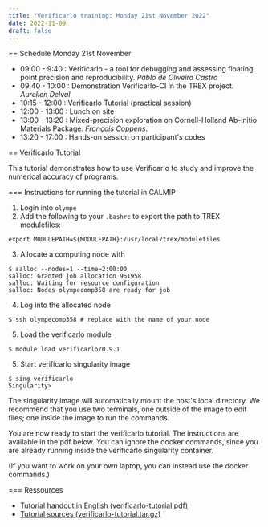 ```yaml
---
title: "Verificarlo training: Monday 21st November 2022"
date: 2022-11-09
draft: false
---
```



== Schedule Monday 21st November

* 09:00 - 9:40 : Verificarlo - a tool for debugging and assessing floating point precision and reproducibility. _Pablo de Oliveira Castro_
* 09:40 - 10:00 : Demonstration Verificarlo-CI in the TREX project. _Aurelien Delval_
* 10:15 - 12:00 : Verificarlo Tutorial (practical session)
* 12:00 - 13:00 : Lunch on site
* 13:00 - 13:20 : Mixed-precision exploration on Cornell-Holland Ab-initio Materials Package. _François Coppens_.
* 13:20 - 17:00 : Hands-on session on participant's codes

== Verificarlo Tutorial

This tutorial demonstrates how to use Verificarlo to study and improve the numerical accuracy of programs.

=== Instructions for running the tutorial in CALMIP

1. Login into `olympe`
2. Add the following to your `.bashrc` to export the path to TREX modulefiles:
```
export MODULEPATH=${MODULEPATH}:/usr/local/trex/modulefiles
```
3. Allocate a computing node with

```
$ salloc --nodes=1 --time=2:00:00
salloc: Granted job allocation 961958
salloc: Waiting for resource configuration
salloc: Nodes olympecomp358 are ready for job
```
4. Log into the allocated node
```
$ ssh olympecomp358 # replace with the name of your node
```

5. Load the verificarlo module
```
$ module load verificarlo/0.9.1
```
5. Start verificarlo singularity image
```
$ sing-verificarlo
Singularity>
```

The singularity image will automatically mount the host's local directory. We
recommend that you use two terminals, one outside of the image to edit files;
one inside the image to run the commands.

You are now ready to start the verificarlo tutorial. The instructions are
available in the pdf below. You can ignore the docker commands, since you are
already running inside the verificarlo singularity container.

(If you want to work on your own laptop, you can instead use the docker commands.)

=== Ressources

* [Tutorial handout in English (verificarlo-tutorial.pdf)](https://github.com/verificarlo/verificarlo_tutorial/files/9840629/verificarlo-tutorial.pdf)
* [Tutorial sources (verificarlo-tutorial.tar.gz)](https://github.com/verificarlo/verificarlo_tutorial/files/9840599/verificarlo-tutorial.tar.gz)
